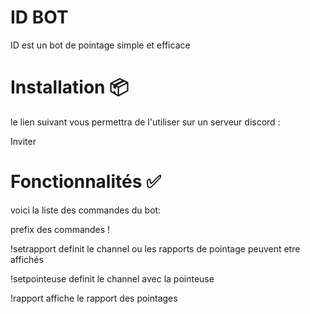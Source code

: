 # ID BOT

ID est un bot de pointage simple et efficace

# Installation 📦

le lien suivant vous permettra de l'utiliser sur un serveur discord :

Inviter

# Fonctionnalités ✅

voici la liste des commandes du bot:

prefix des commandes !

!setrapport definit le channel ou les rapports de pointage peuvent etre affichés

!setpointeuse definit le channel avec la pointeuse

!rapport affiche le rapport des pointages 
